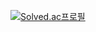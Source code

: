 <a href="https://solved.ac/ojy101039"><img src="http://mazassumnida.wtf/api/v2/generate_badge?boj=ojy101039" alt="Solved.ac프로필"></a>
  
